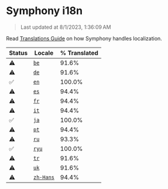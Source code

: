 # Symphony i18n

> Last updated at 8/1/2023, 1:36:09 AM

Read [Translations Guide](https://github.com/zyrouge/symphony/wiki/Translations-Guide) on how Symphony handles localization.

| Status | Locale | % Translated |
| --- | --- | --- |
| ⚠️ | [`be`](https://github.com/zyrouge/symphony/blob/main/i18n/be.toml) | 91.6% |
| ⚠️ | [`de`](https://github.com/zyrouge/symphony/blob/main/i18n/de.toml) | 91.6% |
| ✅ | [`en`](https://github.com/zyrouge/symphony/blob/main/i18n/en.toml) | 100.0% |
| ⚠️ | [`es`](https://github.com/zyrouge/symphony/blob/main/i18n/es.toml) | 94.4% |
| ⚠️ | [`fr`](https://github.com/zyrouge/symphony/blob/main/i18n/fr.toml) | 94.4% |
| ⚠️ | [`it`](https://github.com/zyrouge/symphony/blob/main/i18n/it.toml) | 94.4% |
| ✅ | [`ja`](https://github.com/zyrouge/symphony/blob/main/i18n/ja.toml) | 100.0% |
| ⚠️ | [`pt`](https://github.com/zyrouge/symphony/blob/main/i18n/pt.toml) | 94.4% |
| ⚠️ | [`ru`](https://github.com/zyrouge/symphony/blob/main/i18n/ru.toml) | 93.3% |
| ✅ | [`ryu`](https://github.com/zyrouge/symphony/blob/main/i18n/ryu.toml) | 100.0% |
| ⚠️ | [`tr`](https://github.com/zyrouge/symphony/blob/main/i18n/tr.toml) | 91.6% |
| ⚠️ | [`uk`](https://github.com/zyrouge/symphony/blob/main/i18n/uk.toml) | 91.6% |
| ⚠️ | [`zh-Hans`](https://github.com/zyrouge/symphony/blob/main/i18n/zh-Hans.toml) | 94.4% |